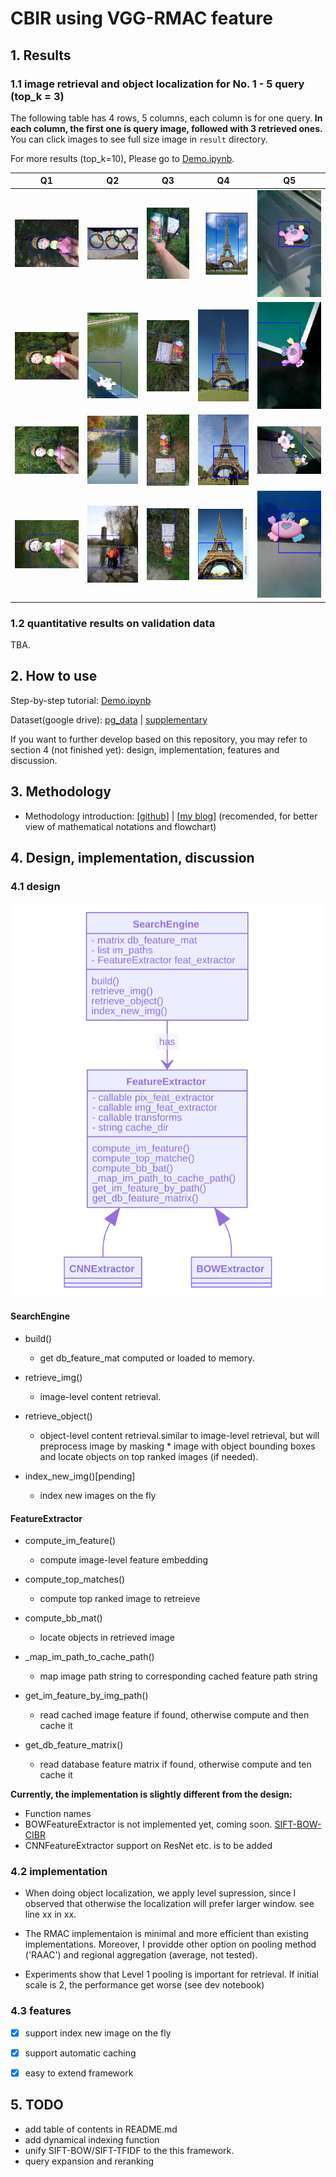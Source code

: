 # CBIR using VGG-RMAC feature


## 1. Results

### 1.1 image retrieval and object localization for No. 1 - 5 query (top_k = 3)

The following table has 4 rows, 5 columns, each column is for one query. **In each column, the first one is query image, followed with 3 retrieved ones.**
You can click images to see full size image in `result` directory.

For more results (top_k=10), Please go to [Demo.ipynb](https://github.com/rayleizhu/CNN-CBIR/blob/master/Demo.ipynb).

| Q1 | Q2 | Q3 | Q4 | Q5 |
| - | - | - | - | - |
| ![](result/Q1/match_top_0.png) | ![](result/Q2/match_top_0.png) | ![](result/Q3/match_top_0.png) | ![](result/Q4/match_top_0.png) | ![](result/Q5/match_top_0.png) |
| ![](result/Q1/match_top_1.png) | ![](result/Q2/match_top_1.png) | ![](result/Q3/match_top_1.png) | ![](result/Q4/match_top_1.png) | ![](result/Q5/match_top_1.png) |
| ![](result/Q1/match_top_2.png) | ![](result/Q2/match_top_2.png) | ![](result/Q3/match_top_2.png) | ![](result/Q4/match_top_2.png) | ![](result/Q5/match_top_2.png) |
| ![](result/Q1/match_top_3.png) | ![](result/Q2/match_top_3.png) | ![](result/Q3/match_top_3.png) | ![](result/Q4/match_top_3.png) | ![](result/Q5/match_top_3.png) |

### 1.2 quantitative results on validation data

TBA.


## 2. How to use

Step-by-step tutorial: [Demo.ipynb](https://github.com/rayleizhu/CNN-CBIR/blob/master/Demo.ipynb)  

Dataset(google drive): [pg_data](https://drive.google.com/file/d/1Owlw7OdzjcCcE8MHWzPdVuPcy1ndlW2u/view) | [supplementary](https://drive.google.com/file/d/1swUy1dcfPQnoTLWUT7S_rwPnFVFENPYW/view)

If you want to further develop based on this repository, you may refer to section 4 (not finished yet):  design, implementation, features and discussion.


## 3. Methodology

* Methodology introduction: [[github](https://github.com/rayleizhu/CNN-CBIR/blob/master/docs/methodology.MD)] | [[my blog](http://rayleizhu.com/?p=457)] (recomended, for better view of mathematical notations and flowchart)


## 4. Design, implementation, discussion

### 4.1 design
![](assets/class.svg)

#### SearchEngine

* build()
  * get db_feature_mat computed or loaded to memory.
  
* retrieve_img()
  * image-level content retrieval.
  
* retrieve_object()
  * object-level content retrieval.similar to image-level retrieval, but will preprocess image by masking * image with object bounding boxes and locate objects on top ranked images (if needed).
  
* index_new_img()[pending]
  * index new images on the fly

#### FeatureExtractor

* compute_im_feature()
  * compute image-level feature embedding
  
* compute_top_matches()
  * compute top ranked image to retreieve
  
* compute_bb_mat()
  * locate objects in retrieved image

* \_map_im_path_to_cache_path()
  * map image path string to corresponding cached feature path string
  
* get_im_feature_by_img_path()
   * read cached image feature if found, otherwise compute and then cache it
   
* get_db_feature_matrix()
   * read database feature matrix if found, otherwise compute and ten cache it

**Currently, the implementation is slightly different from the design:**
* Function names
* BOWFeatureExtractor is not implemented yet, coming soon. [SIFT-BOW-CIBR](https://github.com/rayleizhu/SIFT-BOW-CBIR)
* CNNFeatureExtractor support on ResNet etc. is to be added

### 4.2 implementation

* When doing object localization, we apply level supression, since I observed that otherwise the localization will prefer larger window. see line xx in xx.

* The RMAC implementaion is minimal and more efficient than existing implementations. Moreover, I providde other option on pooling method ('RAAC') and regional aggregation (average, not tested).

* Experiments show that Level 1 pooling is important for retrieval. If initial scale is 2, the performance get worse (see dev notebook)

### 4.3 features

- [x] support index new image on the fly
- [x] support automatic caching
- [x] easy to extend framework


## 5. TODO

* add table of contents in README.md
* add dynamical indexing function
* unify SIFT-BOW/SIFT-TFIDF to the this framework.
* query expansion and reranking

